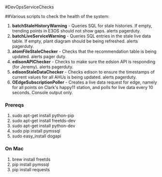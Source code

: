 #DevOpsServiceChecks

##Various scripts to check the health of the system:
1. **batchStaleHistoryWarning** - Queries SQL for stale histories. If empty, trending points in E3OS should not show gaps. alerts pagerduty.
1. **batchLiveServiceWarning** - Queries SQL entries in the stale live data table. If empty, plant diagram should be being refreshed. alerts pagerduty.
1. **atomFileStaleChecker** - Checks that the recommendation table is being updated. alerts pager duty.
1. **edisonAPIChecker** - Checks to make sure the edsion API is responding (for Jeremy). alerts pagerduty.
1. **edisonStaleDataChecker** - Checks edison to ensure the timestamps of current values for all AHUs is being updated. alerts pagerduty.
1. **OEdgeSubscriptionPoller** - Creates a live data request for edge, namely for all points on Clark's happy11 station, and polls for live data every 10 seconds. Console output only.


### Prereqs

1. sudo apt-get install python-pip
1. sudo apt-get install freetds-dev
1. sudo apt-get install python-dev
1. sudo pip install pymssql
1. sudo easy_install dogapi

### On Mac
1. brew install freetds
1. pip install pymssql
1. pip install requests




